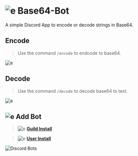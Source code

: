 
# ![e](https://cdn.discordapp.com/emojis/1304172810532290560.webp?size=44&quality=lossless) Base64-Bot
A simple Discord App to encode or decode strings in Base64.

## Encode 
> Use the command `/encode` to endcode to base64.
> 
![e](https://cdn.discordapp.com/attachments/1304137061770592307/1304520667143737447/walNeWC.png?ex=672fb10b&is=672e5f8b&hm=79ad7169c52b09d35ee94ac57110bf240eaa5d3b4e2e0f0c076e12896d0c17f2&)

## Decode 
> Use the command `/decode` to decode base64 to text.
> 
![e](https://cdn.discordapp.com/attachments/1304137061770592307/1304521192706674730/byIOnQD.png?ex=672fb189&is=672e6009&hm=453c2061f6d32042aa159752a394f0578e7ecdfde2524ad68506034f4ab80709&)

## ![e](https://cdn.discordapp.com/emojis/917851411218313236.webp?size=96&quality=lossless) Add Bot
> ![e](https://cdn.discordapp.com/emojis/1304496914485608558.webp?size=20&quality=lossless) [**Guild Install**](https://discord.com/oauth2/authorize?client_id=1302570462072803368&permissions=262144&integration_type=0&scope=bot+applications.commands)

> ![e](https://cdn.discordapp.com/emojis/1304496405141913630.webp?size=20&quality=lossless) [**User Install**](https://discord.com/oauth2/authorize?client_id=1302570462072803368&integration_type=1&scope=applications.commands)

![Discord Bots](https://top.gg/api/widget/1302570462072803368.svg)
 
